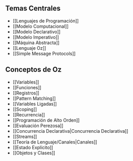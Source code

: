 ## Temas Centrales

- [[Lenguajes de Programación]]
- [[Modelo Computacional]]
- [[Modelo Declarativo]]
- [[Modelo Imperativo]]
- [[Máquina Abstracta]]
- [[Lenguaje Oz]]
- [[Simple Message Protocols]]

## Conceptos de Oz

- [[Variables]]
- [[Funciones]]
- [[Registros]]
- [[Pattern Matching]]
- [[Variables Ligadas]]
- [[Scoping]]
- [[Recurrencia]]
- [[Programación de Alto Orden]]
- [[Evaluación Perezosa]]
- [[Concurrencia Declarativa|Concurrencia Declarativa]]
- [[Streams]]
- [[Teoría de Lenguaje/Canales|Canales]]
- [[Estado Explícito]]
- [[Objetos y Clases]]
